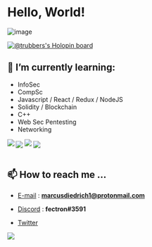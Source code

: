 
# Hello, World! 

![image](https://user-images.githubusercontent.com/95402733/192120254-e36e07d4-84b1-4c5f-b1f7-ebdf12655904.png)

[![@trubbers's Holopin board](https://holopin.me/trubbers)](https://holopin.io/@trubbers)

<a href="https://git.io/streak-stats"></a>

## 🧠 I’m currently learning:

- InfoSec
- CompSc
- Javascript / React / Redux / NodeJS 
- Solidity / Blockchain 
- C++
- Web Sec Pentesting 
- Networking
 
<img align="center" src="https://github-readme-streak-stats.herokuapp.com/?user=TRUBDUBZ&show_icons=true&theme=synthwave&row=2&layout=compact"/>
 
<img align src="https://github.com/anuraghazra/github-readme-stats"/>

<img align="center" src="https://github-readme-stats.vercel.app/api/top-langs/?username=TRUBDUBZ&show_icons=true&theme=synthwave"/>
        
<img align="left" src="https://github-profile-trophy.vercel.app/?username=TRUBDUBZ&show_icons=true&theme=synthwave&row=1&layout=compact"/>

</br>

</br>

## 📫 How to reach me ...
  
- [E-mail](https://protonmail.com) : **marcusdiedrich1@protonmail.com** 

- [Discord](https://discord.com) : **fectron#3591**

- [Twitter](https://twitter.com/marcusdiedrich1)

<a href="https://github.com/anuraghazra/github-readme-stats"></a><img align="center" src="https://github-readme-stats.vercel.app/api?username=TRUBDUBZ&show_icons=true&theme=aura"/>
